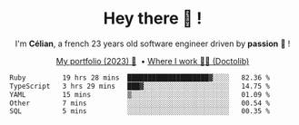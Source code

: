 <h1 align="center">Hey there 👋 !</h1>

<p align="center">I'm <b>Célian</b>, a french 23 years old software engineer driven by <b>passion</b> 👀 !</p>
<p align="center">
  <a href="https://celian.cloud">My portfolio (2023) 🚀</a> 
  ‎ •‎ 
  <a href="https://doctolib.com">Where I work 👨‍⚕️ (Doctolib)</a> 
</p>

<!--START_SECTION:waka-->

```txt
Ruby         19 hrs 28 mins  ████████████████████▓░░░░   82.36 %
TypeScript   3 hrs 29 mins   ███▓░░░░░░░░░░░░░░░░░░░░░   14.75 %
YAML         15 mins         ▒░░░░░░░░░░░░░░░░░░░░░░░░   01.09 %
Other        7 mins          ░░░░░░░░░░░░░░░░░░░░░░░░░   00.54 %
SQL          5 mins          ░░░░░░░░░░░░░░░░░░░░░░░░░   00.35 %
```

<!--END_SECTION:waka-->
